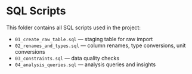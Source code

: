 # SQL Scripts

This folder contains all SQL scripts used in the project:  
- `01_create_raw_table.sql` — staging table for raw import  
- `02_renames_and_types.sql` — column renames, type conversions, unit conversions  
- `03_constraints.sql` — data quality checks  
- `04_analysis_queries.sql` — analysis queries and insights
